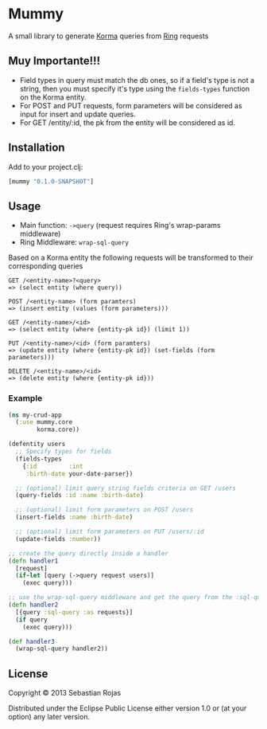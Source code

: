 # Mummy

A small library to generate [Korma](https://github.com/korma/Korma) queries from [Ring](https://github.com/ring-clojure/ring-json) requests

## Muy Importante!!!
- Field types in query must match the db ones, so if a field's type is not a string, then you must specify it's type using the `fields-types` function on the Korma entity.
- For POST and PUT requests, form parameters will be considered as input for insert and update queries.
- For GET /entity/:id, the pk from the entity will be considered as id.

## Installation
Add to your project.clj:
```clj
[mummy "0.1.0-SNAPSHOT"]
```
## Usage
- Main function: `->query` (request requires Ring's wrap-params middleware)
- Ring Middleware: `wrap-sql-query`

Based on a Korma entity the following requests will be transformed to their corresponding queries
```
GET /<entity-name>?<query>
=> (select entity (where query))

POST /<entity-name> (form paramters)
=> (insert entity (values (form parameters)))

GET /<entity-name>/<id>
=> (select entity (where {entity-pk id}) (limit 1))

PUT /<entity-name>/<id> (form paramters)
=> (update entity (where {entity-pk id}) (set-fields (form parameters)))

DELETE /<entity-name>/<id>
=> (delete entity (where {entity-pk id}))
```
### Example
```clj
(ns my-crud-app
  (:use mummy.core
        korma.core))

(defentity users
  ;; Specify types for fields
  (fields-types
    {:id         :int
     :birth-date your-date-parser})

  ;; (optional) limit query string fields criteria on GET /users
  (query-fields :id :name :birth-date)

  ;; (optional) limit form parameters on POST /users
  (insert-fields :name :birth-date)

  ;; (optional) limit form parameters on PUT /users/:id
  (update-fields :number))

;; create the query directly inside a handler
(defn handler1
  [request]
  (if-let [query (->query request users)]
    (exec query)))

;; use the wrap-sql-query middleware and get the query from the :sql-query key in the request form your handler
(defn handler2
  [{query :sql-query :as requests}]
  (if query
    (exec query)))

(def handler3
  (wrap-sql-query handler2))
```

## License

Copyright © 2013 Sebastian Rojas

Distributed under the Eclipse Public License either version 1.0 or (at
your option) any later version.

